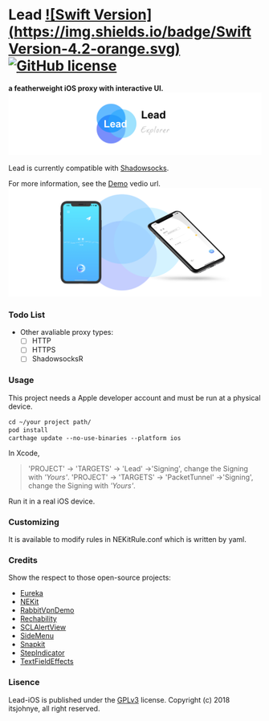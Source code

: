 

# Lead   [![Swift Version](https://img.shields.io/badge/Swift Version-4.2-orange.svg)](https://docs.swift.org/swift-book/) [![GitHub license](https://img.shields.io/badge/Lisence-GPLv3-blue.svg)](LICENSE.md)

**a featherweight iOS proxy with interactive UI.**
![](/images/header.png)

Lead is currently compatible with [Shadowsocks](https://shadowsocks.org/en/index.html).

For more information, see the [Demo](https://v.youku.com/v_show/id_XMzk0NDk5NjM2OA==.html?spm=a2h) vedio url.
![](/images/sample.png)


### Todo List
- Other avaliable proxy types:
  - [ ] HTTP
  - [ ] HTTPS
  - [ ] ShadowsocksR

### Usage

This project needs a Apple developer account and must be run at a physical device.
```
cd ~/your project path/
pod install
carthage update --no-use-binaries --platform ios
```

In Xcode,
>'PROJECT' -> 'TARGETS' -> 'Lead' ->'Signing', change the Signing with *'Yours'*.
>'PROJECT' -> 'TARGETS' -> 'PacketTunnel' ->'Signing', change the Signing with *'Yours'*.


Run it in a real iOS device.

### Customizing

It is available to modify rules in NEKitRule.conf which is written by yaml.



### Credits
Show the respect to those open-source projects:
- [Eureka](https://github.com/xmartlabs/Eureka)
- [NEKit](https://github.com/zhuhaow/NEKit)
- [RabbitVpnDemo](https://github.com/yichengchen/RabbitVpnDemo)
- [Rechability](https://github.com/ashleymills/Reachability.swift)
- [SCLAlertView](https://github.com/vikmeup/SCLAlertView-Swift)
- [SideMenu](https://github.com/jonkykong/SideMenu)
- [Snapkit](https://github.com/SnapKit/SnapKit)
- [StepIndicator](https://github.com/chenyun122/StepIndicator)
- [TextFieldEffects](https://github.com/raulriera/TextFieldEffects)

### Lisence
Lead-iOS is published under the [GPLv3](LICENSE.md) license.
Copyright (c) 2018 itsjohnye, all right reserved.
